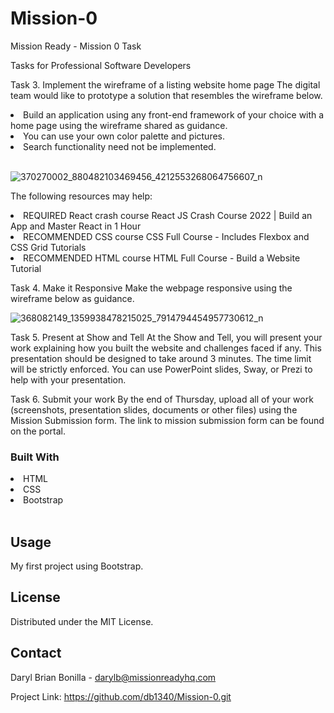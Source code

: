 # Mission-0
Mission Ready - Mission 0 Task

Tasks for Professional Software Developers

Task 3. Implement the wireframe of a listing website home page
The digital team would like to prototype a solution that resembles the wireframe below.
<li>Build an application using any front-end framework of your choice with a home page using the wireframe shared as guidance.</li>
<li>You can use your own color palette and pictures.</li>
<li>Search functionality need not be implemented.</li>
<br>

![370270002_880482103469456_4212553268064756607_n](https://github.com/db1340/Mission-0/assets/149652724/c772b66f-d901-432d-a20c-442dd07ada37)
<br>

The following resources may help:
<li>REQUIRED React crash course React JS Crash Course 2022 | Build an App and Master React in 1 Hour</li>
<li>RECOMMENDED CSS course CSS Full Course - Includes Flexbox and CSS Grid Tutorials</li>
<li>RECOMMENDED HTML course HTML Full Course - Build a Website Tutorial</li>

Task 4. Make it Responsive
Make the webpage responsive using the wireframe below as guidance.
<br>

![368082149_1359938478215025_7914794454957730612_n](https://github.com/db1340/Mission-0/assets/149652724/a829c65f-82ae-416a-8aaf-75f6b755e6a1)
<br>

Task 5. Present at Show and Tell
At the Show and Tell, you will present your work explaining how you built the website and challenges faced if any. This presentation should be designed to take around 3 minutes. The time limit will be strictly enforced. You can use PowerPoint slides, Sway, or Prezi to help with your presentation.

Task 6. Submit your work
By the end of Thursday, upload all of your work (screenshots, presentation slides, documents or other files) using the Mission Submission form. The link to mission submission form can be found on the portal. 
<br>

### Built With
<li>HTML</li>
<li>CSS</li>
<li>Bootstrap</li>
<br>

## Usage
My first project using Bootstrap.
<br>

## License
Distributed under the MIT License.
<br>

## Contact
Daryl Brian Bonilla - darylb@missionreadyhq.com

Project Link: https://github.com/db1340/Mission-0.git


